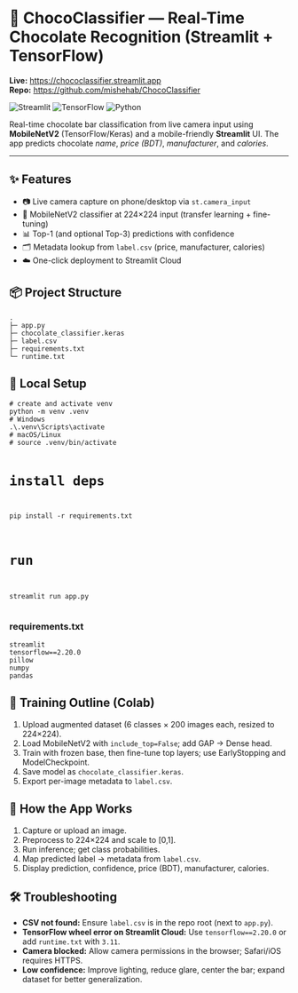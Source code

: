 <h1>🍫 ChocoClassifier — Real-Time Chocolate Recognition (Streamlit + TensorFlow)</h1>

<p><strong>Live:</strong> <a href="https://chococlassifier.streamlit.app" target="_blank" rel="noopener">https://chococlassifier.streamlit.app</a><br>
<strong>Repo:</strong> <a href="https://github.com/mishehab/ChocoClassifier" target="_blank" rel="noopener">https://github.com/mishehab/ChocoClassifier</a></p>

<p>
  <img alt="Streamlit" src="https://img.shields.io/badge/Streamlit-1.x-FF4B4B?logo=streamlit&logoColor=white">
  <img alt="TensorFlow" src="https://img.shields.io/badge/TensorFlow-2.x-FF6F00?logo=tensorflow&logoColor=white">
  <img alt="Python" src="https://img.shields.io/badge/Python-3.11-blue?logo=python&logoColor=white">
</p>

<p>Real-time chocolate bar classification from live camera input using <strong>MobileNetV2</strong> (TensorFlow/Keras) and a mobile-friendly <strong>Streamlit</strong> UI. The app predicts chocolate <em>name</em>, <em>price (BDT)</em>, <em>manufacturer</em>, and <em>calories</em>.</p>

<hr>

<h2>✨ Features</h2>
<ul>
  <li>📷 Live camera capture on phone/desktop via <code>st.camera_input</code></li>
  <li>🧠 MobileNetV2 classifier at 224×224 input (transfer learning + fine-tuning)</li>
  <li>📊 Top-1 (and optional Top-3) predictions with confidence</li>
  <li>🗂️ Metadata lookup from <code>label.csv</code> (price, manufacturer, calories)</li>
  <li>☁️ One-click deployment to Streamlit Cloud</li>
</ul>

<h2>📦 Project Structure</h2>
<pre><code>.
├─ app.py                        <!-- Streamlit app -->
├─ chocolate_classifier.keras    <!-- Trained MobileNetV2 model -->
├─ label.csv                     <!-- filename,label,price,manufacturer,calories -->
├─ requirements.txt              <!-- dependencies -->
└─ runtime.txt                   <!-- optional: pin Python version (e.g., 3.11) -->
</code></pre>

<h2>🧰 Local Setup</h2>
<pre><code># create and activate venv
python -m venv .venv
# Windows
.\.venv\Scripts\activate
# macOS/Linux
# source .venv/bin/activate

# install deps
pip install -r requirements.txt

# run
streamlit run app.py
</code></pre>

<h3>requirements.txt</h3>
<pre><code>streamlit
tensorflow==2.20.0
pillow
numpy
pandas
</code></pre>



<h2>🚀 Training Outline (Colab)</h2>
<ol>
  <li>Upload augmented dataset (6 classes × 200 images each, resized to 224×224).</li>
  <li>Load MobileNetV2 with <code>include_top=False</code>; add GAP → Dense head.</li>
  <li>Train with frozen base, then fine-tune top layers; use EarlyStopping and ModelCheckpoint.</li>
  <li>Save model as <code>chocolate_classifier.keras</code>.</li>
  <li>Export per-image metadata to <code>label.csv</code>.</li>
</ol>

<h2>🧪 How the App Works</h2>
<ol>
  <li>Capture or upload an image.</li>
  <li>Preprocess to 224×224 and scale to [0,1].</li>
  <li>Run inference; get class probabilities.</li>
  <li>Map predicted label → metadata from <code>label.csv</code>.</li>
  <li>Display prediction, confidence, price (BDT), manufacturer, calories.</li>
</ol>

<h2>🛠 Troubleshooting</h2>
<ul>
  <li><strong>CSV not found:</strong> Ensure <code>label.csv</code> is in the repo root (next to <code>app.py</code>).</li>
  <li><strong>TensorFlow wheel error on Streamlit Cloud:</strong> Use <code>tensorflow==2.20.0</code> or add <code>runtime.txt</code> with <code>3.11</code>.</li>
  <li><strong>Camera blocked:</strong> Allow camera permissions in the browser; Safari/iOS requires HTTPS.</li>
  <li><strong>Low confidence:</strong> Improve lighting, reduce glare, center the bar; expand dataset for better generalization.</li>
</ul>


